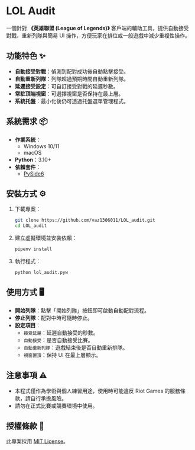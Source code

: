 # LOL Audit

一個針對 **《英雄聯盟 (League of Legends)》** 客戶端的輔助工具，提供自動接受對戰、重新列隊與簡易 UI 操作，方便玩家在排位或一般遊戲中減少重複性操作。

## 功能特色 ✨

- **自動接受對戰**：偵測到配對成功後自動點擊接受。
- **自動重新列隊**：列隊超過預期時間自動重新列隊。
- **延遲接受設定**：可自訂接受對戰的延遲秒數。
- **常駐頂端視窗**：可選擇視窗是否保持在最上層。
- **系統托盤**：最小化後仍可透過托盤選單管理程式。

## 系統需求 📦

- **作業系統**：
  - Windows 10/11
  - macOS
- **Python**：3.10+
- **依賴套件**：
  - [PySide6](https://pypi.org/project/PySide6/)

## 安裝方式 ⚙️

1. 下載專案：
   ```bash
   git clone https://github.com/vaz1306011/LOL_audit.git
   cd LOL_audit
   ```
2. 建立虛擬環境並安裝依賴：
   ```bash
   pipenv install
   ```
3. 執行程式：
   ```bash
   python lol_audit.pyw
   ```

## 使用方式 🖥️

- **開始列隊**：點擊「開始列隊」按鈕即可啟動自動配對流程。
- **停止列隊**：配對中時可隨時停止。
- **設定項目**：
  - `接受延遲`：延遲自動接受的秒數。
  - `自動接受`：是否自動接受比賽。
  - `自動重新列隊`：遊戲結束後是否自動重新排隊。
  - `視窗置頂`：保持 UI 在最上層顯示。

## 注意事項 ⚠️

- 本程式僅作為學術與個人練習用途，使用時可能違反 Riot Games 的服務條款，請自行承擔風險。
- 請勿在正式比賽或競賽環境中使用。

## 授權條款 📜

此專案採用 [MIT License](LICENSE)。
